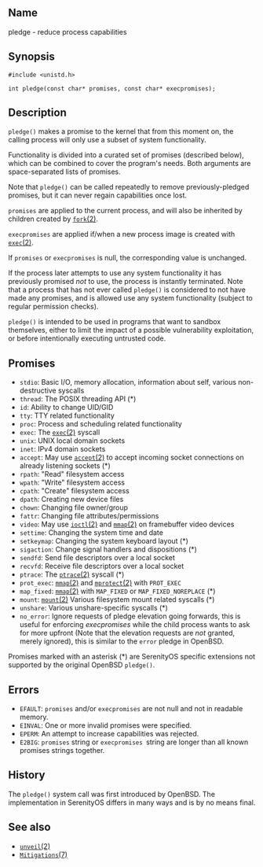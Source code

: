 ## Name

pledge - reduce process capabilities

## Synopsis

```**c++
#include <unistd.h>

int pledge(const char* promises, const char* execpromises);
```

## Description

`pledge()` makes a promise to the kernel that from this moment on, the calling process will only use a subset of system functionality.

Functionality is divided into a curated set of promises (described below), which can be combined to cover the program's needs. Both arguments are space-separated lists of promises.

Note that `pledge()` can be called repeatedly to remove previously-pledged promises, but it can never regain capabilities once lost.

`promises` are applied to the current process, and will also be inherited by children created by [`fork`(2)](help://man/2/fork).

`execpromises` are applied if/when a new process image is created with [`exec`(2)](help://man/2/exec).

If `promises` or `execpromises` is null, the corresponding value is unchanged.

If the process later attempts to use any system functionality it has previously promised _not_ to use, the process is instantly terminated. Note that a process that has not ever called `pledge()` is considered to not have made any promises, and is allowed use any system functionality (subject to regular permission checks).

`pledge()` is intended to be used in programs that want to sandbox themselves, either to limit the impact of a possible vulnerability exploitation, or before intentionally executing untrusted code.

## Promises

-   `stdio`: Basic I/O, memory allocation, information about self, various non-destructive syscalls
-   `thread`: The POSIX threading API (\*)
-   `id`: Ability to change UID/GID
-   `tty`: TTY related functionality
-   `proc`: Process and scheduling related functionality
-   `exec`: The [`exec`(2)](help://man/2/exec) syscall
-   `unix`: UNIX local domain sockets
-   `inet`: IPv4 domain sockets
-   `accept`: May use [`accept`(2)](help://man/2/accept) to accept incoming socket connections on already listening sockets (\*)
-   `rpath`: "Read" filesystem access
-   `wpath`: "Write" filesystem access
-   `cpath`: "Create" filesystem access
-   `dpath`: Creating new device files
-   `chown`: Changing file owner/group
-   `fattr`: Changing file attributes/permissions
-   `video`: May use [`ioctl`(2)](help://man/2/ioctl) and [`mmap`(2)](help://man/2/mmap) on framebuffer video devices
-   `settime`: Changing the system time and date
-   `setkeymap`: Changing the system keyboard layout (\*)
-   `sigaction`: Change signal handlers and dispositions (\*)
-   `sendfd`: Send file descriptors over a local socket
-   `recvfd`: Receive file descriptors over a local socket
-   `ptrace`: The [`ptrace`(2)](help://man/2/ptrace) syscall (\*)
-   `prot_exec`: [`mmap`(2)](help://man/2/mmap) and [`mprotect`(2)](help://man/2/mprotect) with `PROT_EXEC`
-   `map_fixed`: [`mmap`(2)](help://man/2/mmap) with `MAP_FIXED` or `MAP_FIXED_NOREPLACE` (\*)
-   `mount`: [`mount`(2)](help://man/2/mount) Various filesystem mount related syscalls (\*)
-   `unshare`: Various unshare-specific syscalls (\*)
-   `no_error`: Ignore requests of pledge elevation going forwards, this is useful for enforcing _execpromises_ while the child process wants to ask for more upfront (Note that the elevation requests are _not_ granted, merely ignored), this is similar to the `error` pledge in OpenBSD.

Promises marked with an asterisk (\*) are SerenityOS specific extensions not supported by the original OpenBSD `pledge()`.

## Errors

-   `EFAULT`: `promises` and/or `execpromises` are not null and not in readable memory.
-   `EINVAL`: One or more invalid promises were specified.
-   `EPERM`: An attempt to increase capabilities was rejected.
-   `E2BIG`: `promises` string or `execpromises `string are longer than all known promises strings together.

## History

The `pledge()` system call was first introduced by OpenBSD. The implementation in SerenityOS differs in many ways and is by no means final.

## See also

-   [`unveil`(2)](help://man/2/unveil)
-   [`Mitigations`(7)](help://man/7/Mitigations)
